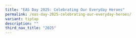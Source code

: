 ```yaml
---
title: "EAS Day 2025: Celebrating Our Everyday Heroes"
permalink: /eas-day-2025-celebrating-our-everyday-heroes/
variant: tiptap
description: ""
third_nav_title: "2025"
---
```

